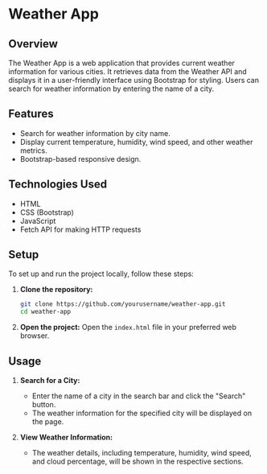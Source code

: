 # Weather App

## Overview

The Weather App is a web application that provides current weather information for various cities. It retrieves data from the Weather API and displays it in a user-friendly interface using Bootstrap for styling. Users can search for weather information by entering the name of a city.

## Features

- Search for weather information by city name.
- Display current temperature, humidity, wind speed, and other weather metrics.
- Bootstrap-based responsive design.

## Technologies Used

- HTML
- CSS (Bootstrap)
- JavaScript
- Fetch API for making HTTP requests

## Setup

To set up and run the project locally, follow these steps:

1. **Clone the repository:**
   ```bash
   git clone https://github.com/yourusername/weather-app.git
   cd weather-app
   ```

2. **Open the project:**
   Open the `index.html` file in your preferred web browser.



## Usage

1. **Search for a City:**
   - Enter the name of a city in the search bar and click the "Search" button.
   - The weather information for the specified city will be displayed on the page.

2. **View Weather Information:**
   - The weather details, including temperature, humidity, wind speed, and cloud percentage, will be shown in the respective sections.

